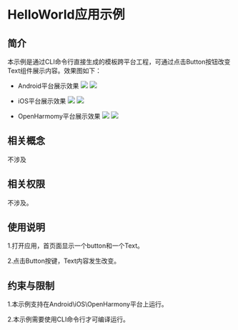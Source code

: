 # HelloWorld应用示例
## 简介
本示例是通过CLI命令行直接生成的模板跨平台工程，可通过点击Button按钮改变Text组件展示内容。效果图如下：

* Android平台展示效果
![](./screenshots/devices/android_main.jpg) ![](./screenshots/devices/android_state.jpg)

* iOS平台展示效果
![](./screenshots/devices/ios_main.jpg) ![](./screenshots/devices/ios_state.jpg)

* OpenHarmomy平台展示效果
![](./screenshots/devices/oh_main.png) ![](./screenshots/devices/oh_state.png)

## 相关概念

不涉及

## 相关权限

不涉及。

## 使用说明

1.打开应用，首页面显示一个button和一个Text。

2.点击Button按键，Text内容发生改变。

## 约束与限制

1.本示例支持在Android\iOS\OpenHarmony平台上运行。

2.本示例需要使用CLI命令行才可编译运行。